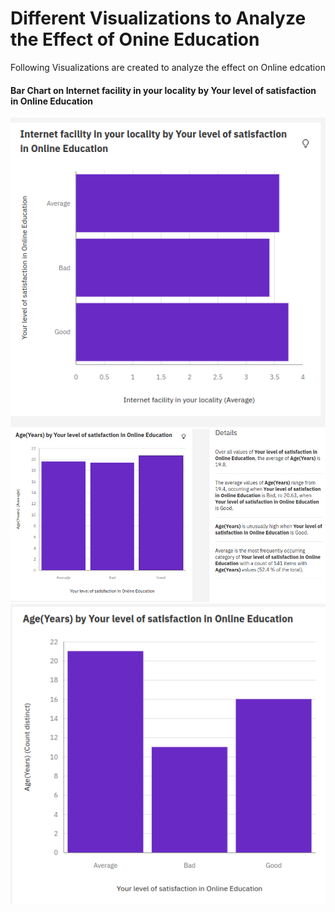 # Different Visualizations to Analyze the Effect of Onine Education
Following Visualizations are created to analyze the effect on Online edcation
#### Bar Chart on Internet facility in your locality by Your level of satisfaction in Online Education
![Barchart](https://github.com/ksooryakrishna1/Analysis-Of-The-Online-Education-System/blob/main/Barchart.png)
![Columnchart](https://github.com/ksooryakrishna1/Analysis-Of-The-Online-Education-System/blob/main/columnchart.png)
![Columnchart1](https://github.com/ksooryakrishna1/Analysis-Of-The-Online-Education-System/blob/main/columnchart_1.png)
![]()
![]()
![]()
![]()
![]()

